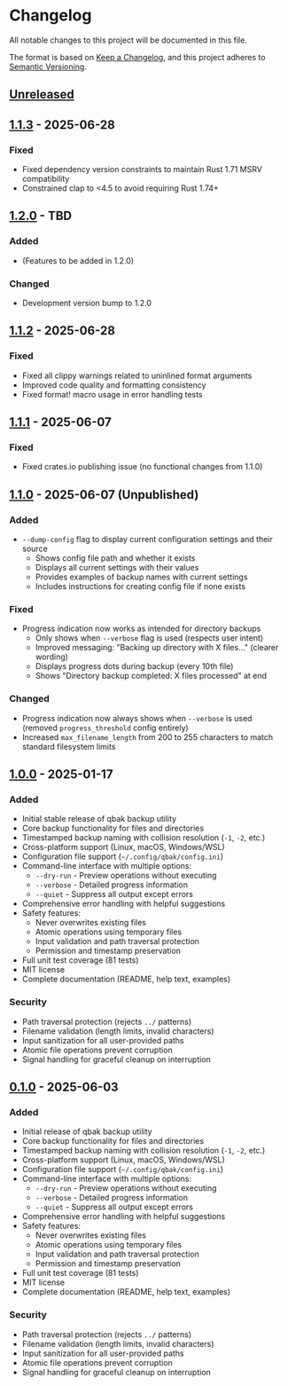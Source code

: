 # Changelog

All notable changes to this project will be documented in this file.

The format is based on [Keep a Changelog](https://keepachangelog.com/en/1.0.0/),
and this project adheres to [Semantic Versioning](https://semver.org/spec/v2.0.0.html).

## [Unreleased]

## [1.1.3] - 2025-06-28

### Fixed
- Fixed dependency version constraints to maintain Rust 1.71 MSRV compatibility
- Constrained clap to <4.5 to avoid requiring Rust 1.74+

## [1.2.0] - TBD

### Added
- (Features to be added in 1.2.0)

### Changed
- Development version bump to 1.2.0

## [1.1.2] - 2025-06-28

### Fixed
- Fixed all clippy warnings related to uninlined format arguments
- Improved code quality and formatting consistency
- Fixed format! macro usage in error handling tests

## [1.1.1] - 2025-06-07

### Fixed
- Fixed crates.io publishing issue (no functional changes from 1.1.0)

## [1.1.0] - 2025-06-07 (Unpublished)

### Added
- `--dump-config` flag to display current configuration settings and their source
  - Shows config file path and whether it exists
  - Displays all current settings with their values
  - Provides examples of backup names with current settings
  - Includes instructions for creating config file if none exists

### Fixed
- Progress indication now works as intended for directory backups
  - Only shows when `--verbose` flag is used (respects user intent)
  - Improved messaging: "Backing up directory with X files..." (clearer wording)
  - Displays progress dots during backup (every 10th file)
  - Shows "Directory backup completed: X files processed" at end

### Changed
- Progress indication now always shows when `--verbose` is used (removed `progress_threshold` config entirely)
- Increased `max_filename_length` from 200 to 255 characters to match standard filesystem limits

## [1.0.0] - 2025-01-17

### Added
- Initial stable release of qbak backup utility
- Core backup functionality for files and directories
- Timestamped backup naming with collision resolution (`-1`, `-2`, etc.)
- Cross-platform support (Linux, macOS, Windows/WSL)
- Configuration file support (`~/.config/qbak/config.ini`)
- Command-line interface with multiple options:
  - `--dry-run` - Preview operations without executing
  - `--verbose` - Detailed progress information
  - `--quiet` - Suppress all output except errors
- Comprehensive error handling with helpful suggestions
- Safety features:
  - Never overwrites existing files
  - Atomic operations using temporary files
  - Input validation and path traversal protection
  - Permission and timestamp preservation
- Full unit test coverage (81 tests)
- MIT license
- Complete documentation (README, help text, examples)

### Security
- Path traversal protection (rejects `../` patterns)
- Filename validation (length limits, invalid characters)
- Input sanitization for all user-provided paths
- Atomic file operations prevent corruption
- Signal handling for graceful cleanup on interruption

## [0.1.0] - 2025-06-03

### Added
- Initial release of qbak backup utility
- Core backup functionality for files and directories
- Timestamped backup naming with collision resolution (`-1`, `-2`, etc.)
- Cross-platform support (Linux, macOS, Windows/WSL)
- Configuration file support (`~/.config/qbak/config.ini`)
- Command-line interface with multiple options:
  - `--dry-run` - Preview operations without executing
  - `--verbose` - Detailed progress information
  - `--quiet` - Suppress all output except errors
- Comprehensive error handling with helpful suggestions
- Safety features:
  - Never overwrites existing files
  - Atomic operations using temporary files
  - Input validation and path traversal protection
  - Permission and timestamp preservation
- Full unit test coverage (81 tests)
- MIT license
- Complete documentation (README, help text, examples)

### Security
- Path traversal protection (rejects `../` patterns)
- Filename validation (length limits, invalid characters)
- Input sanitization for all user-provided paths
- Atomic file operations prevent corruption
- Signal handling for graceful cleanup on interruption

[Unreleased]: https://github.com/andreas-glaser/qbak/compare/v1.1.3...HEAD
[1.2.0]: https://github.com/andreas-glaser/qbak/compare/v1.1.3...v1.2.0
[1.1.3]: https://github.com/andreas-glaser/qbak/compare/v1.1.2...v1.1.3
[1.1.2]: https://github.com/andreas-glaser/qbak/compare/v1.1.1...v1.1.2
[1.1.1]: https://github.com/andreas-glaser/qbak/compare/v1.1.0...v1.1.1
[1.1.0]: https://github.com/andreas-glaser/qbak/compare/v1.0.0...v1.1.0
[1.0.0]: https://github.com/andreas-glaser/qbak/releases/tag/v1.0.0
[0.1.0]: https://github.com/andreas-glaser/qbak/releases/tag/v0.1.0 
